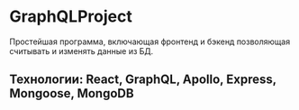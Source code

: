 # GraphQLProject
  Простейшая программа, включающая фронтенд и бэкенд позволяющая считывать и изменять данные из БД.
## Технологии: React, GraphQL, Apollo, Express, Mongoose, MongoDB
